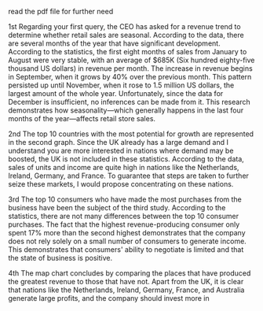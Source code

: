 read the pdf file for further need

1st 
Regarding your first query, the CEO has asked for a revenue trend to determine whether retail sales are seasonal. 
According to the data, there are several months of the year that have significant development. According to the 
statistics, the first eight months of sales from January to August were very stable, with an average of $685K (Six 
hundred eighty-five thousand US dollars) in revenue per month. The increase in revenue begins in September, when 
it grows by 40% over the previous month. This pattern persisted up until November, when it rose to 1.5 million US 
dollars, the largest amount of the whole year. Unfortunately, since the data for December is insufficient, no 
inferences can be made from it. This research demonstrates how seasonality—which generally happens in the last 
four months of the year—affects retail store sales. 

2nd 
The top 10 countries with the most potential for growth are represented in the second graph. Since the UK already 
has a large demand and I understand you are more interested in nations where demand may be boosted, the UK is 
not included in these statistics. According to the data, sales of units and income are quite high in nations like the 
Netherlands, Ireland, Germany, and France. To guarantee that steps are taken to further seize these markets, I would 
propose concentrating on these nations. 

3rd 
The top 10 consumers who have made the most purchases from the business have been the subject of the third 
study. According to the statistics, there are not many differences between the top 10 consumer purchases. The fact 
that the highest revenue-producing consumer only spent 17% more than the second highest demonstrates that the 
company does not rely solely on a small number of consumers to generate income. This demonstrates that 
consumers' ability to negotiate is limited and that the state of business is positive. 

4th 
The map chart concludes by comparing the places that have produced the greatest revenue to those that have not. 
Apart from the UK, it is clear that nations like the Netherlands, Ireland, Germany, France, and Australia generate large 
profits, and the company should invest more in 
